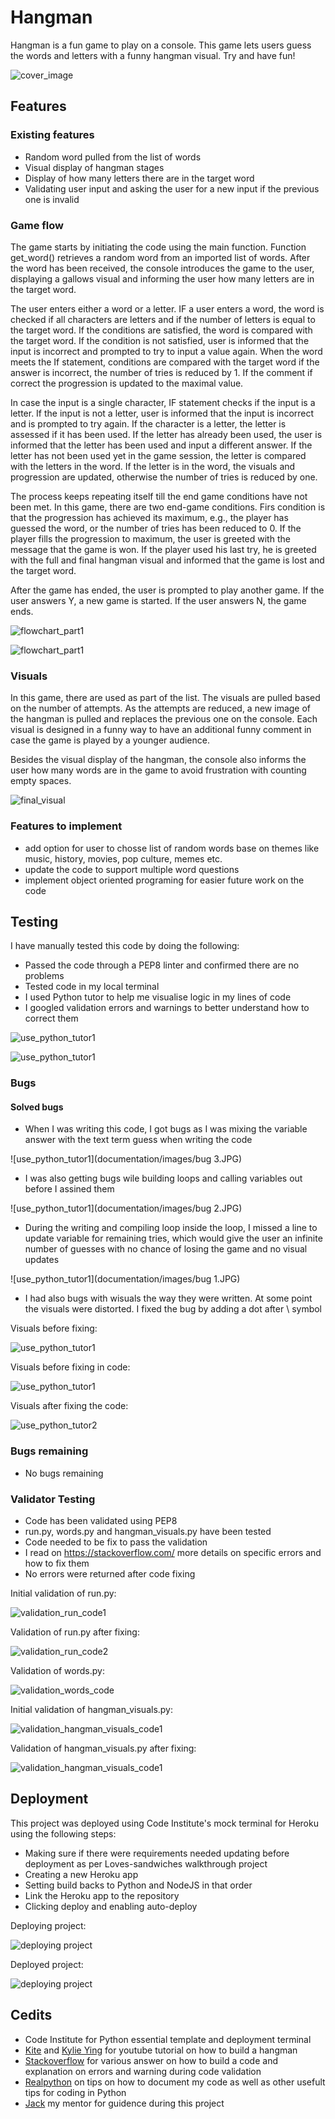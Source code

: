 # Hangman

Hangman is a fun game to play on a console. This game lets users guess the words and letters with a funny hangman visual. Try and have fun! 

![cover_image](documentation/images/cover.JPG)

## Features

### Existing features

* Random word pulled from the list of words
* Visual display of hangman stages
* Display of how many letters there are in the target word
* Validating user input and asking the user for a new input if the previous one is invalid

### Game flow

The game starts by initiating the code using the main function. Function get_word() retrieves a random word from an imported list of words. After the word has been received, the console introduces the game to the user, displaying a gallows visual and informing the user how many letters are in the target word.

The user enters either a word or a letter. IF a user enters a word, the word is checked if all characters are letters and if the number of letters is equal to the target word. If the conditions are satisfied, the word is compared with the target word. If the condition is not satisfied, user is informed that the input is incorrect and prompted to try to input a value again. When the word meets the If statement, conditions are compared with the target word if the answer is incorrect, the number of tries is reduced by 1. If the comment if correct the progression is updated to the maximal value.

In case the input is a single character, IF statement checks if the input is a letter. If the input is not a letter, user is informed that the input is incorrect and is prompted to try again. If the character is a letter, the letter is assessed if it has been used. If the letter has already been used, the user is informed that the letter has been used and input a different answer. If the letter has not been used yet in the game session, the letter is compared with the letters in the word. If the letter is in the word, the visuals and progression are updated, otherwise the number of tries is reduced by one. 

The process keeps repeating itself till the end game conditions have not been met. In this game, there are two end-game conditions. Firs condition is that the progression has achieved its maximum, e.g., the player has guessed the word, or the number of tries has been reduced to 0. If the player fills the progression to maximum, the user is greeted with the message that the game is won. If the player used his last try, he is greeted with the full and final hangman visual and informed that the game is lost and the target word. 

After the game has ended, the user is prompted to play another game. If the user answers Y, a new game is started. If the user answers N, the game ends.

![flowchart_part1](documentation/images/flowchart1.JPG)

![flowchart_part1](documentation/images/flowchart1.JPG)

### Visuals

In this game, there are used as part of the list.  The visuals are pulled based on the number of attempts. As the attempts are reduced, a new image of the hangman is pulled and replaces the previous one on the console. Each visual is designed in a funny way to have an additional funny comment in case the game is played by a younger audience.

Besides the visual display of the hangman, the console also informs the user how many words are in the game to avoid frustration with counting empty spaces. 

![final_visual](documentation/images/visuals1.JPG)

### Features to implement

* add option for user to chosse list of random words base on themes like music, history, movies, pop culture, memes etc.
* update the code to support multiple word questions
* implement object oriented programing for easier future work on the code


## Testing

I have manually tested this code by doing the following:
* Passed the code through a PEP8 linter and confirmed there are no problems
* Tested code in my local terminal
* I used Python tutor to help me visualise logic in my lines of code
* I googled validation errors and warnings to better understand how to correct them

![use_python_tutor1](documentation/images/tech1.JPG)

![use_python_tutor1](documentation/images/tech2.JPG)

### Bugs

#### Solved bugs
* When I was writing this code, I got bugs as I was mixing the variable answer with the text term guess when writing the code

![use_python_tutor1](documentation/images/bug 3.JPG)

* I was also getting bugs wile building loops and calling variables out before I assined them

![use_python_tutor1](documentation/images/bug 2.JPG)

* During the writing and compiling loop inside the loop, I missed a line to update variable for remaining tries, which would give the user an infinite number of guesses with no chance of losing the game and no visual updates

![use_python_tutor1](documentation/images/bug 1.JPG)

* I had also bugs with wisuals the way they were written. At some point the visuals were distorted. I fixed the bug by adding a dot after \ symbol

Visuals before fixing:

![use_python_tutor1](documentation/images/visuals2.JPG)

Visuals before fixing in code:

![use_python_tutor1](documentation/images/visuals3.JPG)

Visuals after fixing the code:

![use_python_tutor2](documentation/images/visuals1.JPG)

### Bugs remaining

* No bugs remaining

### Validator Testing

* Code has been validated using PEP8
* run.py, words.py and hangman_visuals.py have been tested
* Code needed to be fix to pass the validation
* I read on https://stackoverflow.com/ more details on specific errors and how to fix them
* No errors were returned after code fixing

Initial validation of run.py:

![validation_run_code1](documentation/images/validation1.JPG)

Validation of run.py after fixing:

![validation_run_code2](documentation/images/validation1.JPG)

Validation of words.py:

![validation_words_code](documentation/images/validation3.JPG)

Initial validation of hangman_visuals.py:

![validation_hangman_visuals_code1](documentation/images/validation4.JPG)

Validation of hangman_visuals.py after fixing:

![validation_hangman_visuals_code1](documentation/images/validation4.JPG)


## Deployment

This project was deployed using Code Institute's mock terminal for Heroku using the following steps:
* Making sure if there were requirements needed updating before deployment as per Loves-sandwiches walkthrough project
* Creating a new Heroku app
* Setting build backs to Python and NodeJS in that order
* Link the Heroku app to the repository
* Clicking deploy and enabling auto-deploy

Deploying project:

![deploying project](documentation/images/deploy2.JPG)

Deployed project:

![deploying project](documentation/images/deploy2.JPG)


## Cedits

* Code Institute for Python essential template and deployment terminal
* [Kite](https://www.youtube.com/watch?v=m4nEnsavl6w) and [Kylie Ying](https://www.youtube.com/watch?v=cJJTnI22IF8) for youtube tutorial on how to build a hangman
* [Stackoverflow](https://stackoverflow.com/) for various answer on how to build a code and explanation on errors and warning during code validation
* [Realpython](https://realpython.com/) on tips on how to document my code as well as other usefult tips for coding in Python
* [Jack](https://github.com/iamjackwachira) my mentor for guidence during this project